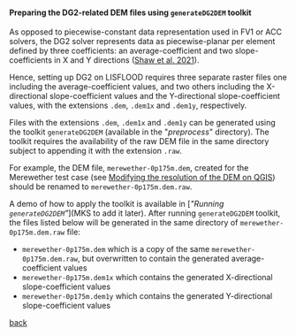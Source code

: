 #### Preparing the DG2-related DEM files using `generateDG2DEM` toolkit

As opposed to piecewise-constant data representation used in FV1 or ACC solvers, the DG2 solver represents data as piecewise-planar per element defined by three coefficients: an average-coefficient and two slope-coefficients in X and Y directions ([Shaw et al. 2021](https://gmd.copernicus.org/preprints/gmd-2020-340/)). 

Hence, setting up DG2 on LISFLOOD requires three separate raster files one including the average-coefficient values, and two others including the X-directional slope-coefficient values and the Y-directional slope-coefficient values, with the extensions `.dem`, `.dem1x` and `.dem1y`, respectively. 

Files with the extensions `.dem`, `.dem1x` and `.dem1y` can be generated using the toolkit `generateDG2DEM` (available in the "_preprocess_" directory). The toolkit requires the availability of the raw DEM file in the same directory subject to appending it with the extension `.raw`. 

For example, the DEM file, `merewether-0p175m.dem`, created for the Merewether test case (see [Modifying the resolution of the DEM on QGIS](https://www.seamlesswave.com/Merewether2-2.html)) should be renamed to `merewether-0p175m.dem.raw`. 

A demo of how to apply the toolkit is available in [_"Running `generateDG2DEM`"_](MKS to add it later). After running `generateDG2DEM` toolkit, the files listed below will be generated in the same directory of `merewether-0p175m.dem.raw` file: 

* `merewether-0p175m.dem` which is a copy of the same `merewether-0p175m.dem.raw`, but overwritten to contain the generated average-coefficient values
* `merewether-0p175m.dem1x` which contains the generated X-directional slope-coefficient values
* `merewether-0p175m.dem1y` which contains the generated Y-directional slope-coefficient values



[back](/Merewether2.md)
